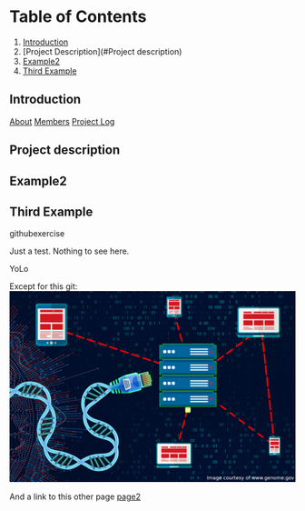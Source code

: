 
# Table of Contents
1. [Introduction](#introduction)
2. [Project Description](#Project description)
3. [Example2](#example2)
4. [Third Example](#third-example)

## Introduction
[About]()
[Members]()
[Project Log]()

## Project description
## Example2
## Third Example



githubexercise

Just a test. Nothing to see here.

YoLo

Except for this git:
![](logo.jpg)

And a link to this other page [page2](page_2)


